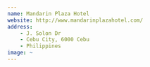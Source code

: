 ```yaml
---
name: Mandarin Plaza Hotel
website: http://www.mandarinplazahotel.com/
address: 
    - J. Solon Dr
    - Cebu City, 6000 Cebu
    - Philippines
image: ~
---
```

